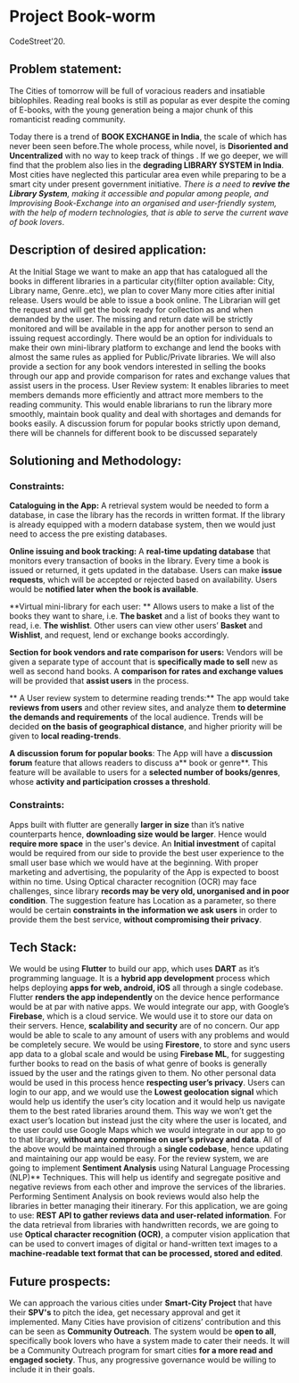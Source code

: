 # Project Book-worm

CodeStreet'20.


## Problem statement:

The Cities of tomorrow will be full of voracious readers and insatiable biblophiles. Reading real books is still as popular as ever despite the coming of E-books, with the young generation being a major chunk of this romanticist reading community.   

Today there is a trend of **BOOK EXCHANGE  in India**, the scale of which has never been seen before.The whole process, while novel, is **Disoriented and Uncentralized** with no way to keep track of things .
If we go deeper, we will find that the problem also lies in the **degrading LIBRARY SYSTEM in India**. Most cities have neglected this particular area even while preparing to be a smart city under present government initiative. 
*There is a need to **revive the Library System**, making it accessible and popular among people, and Improvising Book-Exchange into an organised and user-friendly system, with the help of modern technologies, that is able to serve the current wave of book lovers*. 

## Description of desired application:

At the Initial Stage we want to make an app that  has catalogued all the books in different libraries in a particular city(filter option available: City, Library name, Genre..etc), we plan to cover Many more cities after initial release.
Users would be able to issue a book online. The Librarian will get the request and will get the book ready for collection as and when demanded by the user. The missing and return date will be strictly monitored and will be available in the app for another person to send an issuing request accordingly. 
There would be an option for individuals to make their own mini-library platform to exchange and lend the books with almost the same rules as applied for Public/Private libraries.
We will also provide a section for any book vendors interested in selling the books through our app and provide comparison for rates and exchange values that assist users in the process.
User Review system: It enables libraries to meet members demands more efficiently and attract more members to the reading community. This would enable librarians to run the library more smoothly, maintain book quality and deal with shortages and demands for books easily.
A discussion forum for popular books strictly upon demand, there will be channels for different book to be discussed separately

## Solutioning and Methodology:

### Constraints:
**Cataloguing in the App:**
A retrieval system would be needed to form a database, in case the library has the records in written format.
If the library is already equipped with a modern database system, then we would just need to access  the pre existing databases.

 **Online issuing and book tracking:** 
A **real-time updating database** that monitors every transaction of books in the library.
Every time a book is issued or returned, it gets updated in the database.
Users can make **issue requests**, which will be accepted or rejected based on availability. Users would be **notified later when the book is available**.

**Virtual mini-library for each user: **
Allows users to make  a list of the books they want to share, i.e. **The basket** and a list of books they want to read, i.e. **The wishlist**.
Other users can view other users’ **Basket** and **Wishlist**, and request, lend or exchange books accordingly.

 **Section for book vendors and rate comparison for users:** 
Vendors will be given a separate type of account that  is **specifically made to sell** new as well as second hand books.
A **comparison for rates and exchange values** will be  provided that **assist users** in the process.

** A User review system to determine reading trends:** 
The app would take **reviews from users** and other review sites, and analyze them **to determine the demands and requirements** of the local audience.
Trends will be decided **on the basis of geographical distance**, and higher priority will be given to **local reading-trends**.

**A discussion forum for popular books**: 
The App will have  a **discussion forum** feature that allows readers to discuss a** book or genre**.
This feature will be available to users for a **selected number of books/genres**, whose  **activity and participation crosses a threshold**.

### Constraints: 
Apps built with flutter are generally **larger in size** than it’s native counterparts hence, **downloading size  would be larger**. Hence would **require more space** in the user's device.
An **Initial investment** of capital would be required from our side  to provide the best user experience to the small user base which we would have at the beginning. With proper marketing and advertising, the popularity of the App is expected to boost within no time. 
Using Optical character recognition (OCR) may face challenges, since library **records may be very old, unorganised  and in poor condition**. 
The suggestion feature has Location as a parameter, so there would be certain **constraints in the information we ask users** in order to provide them the best service, **without compromising their privacy**.

## Tech Stack: 

We would be using **Flutter** to build our app, which uses **DART** as it’s programming language. It is a **hybrid app development** process which helps deploying **apps for web, android, iOS** all through a single codebase. Flutter **renders the app independently** on the device hence performance would be at par with native apps. 
We would integrate our app, with Google’s **Firebase**, which is a cloud service. We would use it to store our data on their servers. Hence, **scalability and security** are of no concern. Our app would be able to scale to any amount of users with any problems and would be completely secure. 
We would be using **Firestore**, to store and sync users app data to a global scale and would be using **Firebase ML**, for suggesting further books to read on the basis of what genre of books is generally issued by the user and the ratings given to them. No other personal data would be used in this process hence **respecting user’s privacy**. 
Users can login to our app, and we would use the  **Lowest geolocation signal** which would help us identify the user’s city location and it would help us navigate them to the best rated libraries around them. This way we won’t get the exact user’s location but instead just the city where the user is located, and the user could use Google Maps which we would integrate in our app to go to that library, **without any compromise on user’s privacy and data**. 
All of the above would be maintained through a **single codebase**, hence updating and maintaining our app would be easy. 
For the review system, we are going to implement **Sentiment Analysis** using Natural Language Processing (NLP)** Techniques.  This will help us identify and segregate positive and negative reviews from each other and improve the services of the libraries. Performing Sentiment Analysis on book reviews would also help the libraries in better managing their itinerary. For this application, we are going to use: **REST API to gather reviews data and user-related information**.
For the data retrieval from libraries with handwritten records, we are going to use **Optical character recognition (OCR)**, a computer vision application that can be used to convert images of digital or hand-written text images to a **machine-readable text format that can be processed, stored and edited**. 

## Future prospects:
We can approach the various cities under **Smart-City Project** that have their **SPV's** to pitch the idea, get necessary approval and get it implemented. 
Many Cities have provision of citizens’ contribution and this can be seen as **Community Outreach**. The system would be **open to all**, specifically book lovers who have a system made to cater their needs.
 It will be a Community Outreach program for smart cities **for a more read and engaged society**. Thus, any progressive governance would be willing to include it in their goals.


